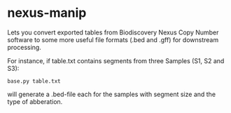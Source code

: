 # nexus-manip

Lets you convert exported tables from Biodiscovery Nexus Copy Number software
to some more useful file formats (.bed and .gff) for downstream processing.

For instance, if table.txt contains segments from three Samples (S1, S2 and S3):

	base.py table.txt

will generate a .bed-file each for the samples with segment size and the type of
abberation.
